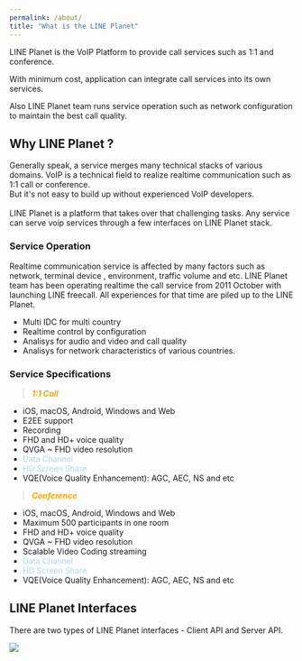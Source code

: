 ```yaml
---
permalink: /about/
title: "What is the LINE Planet"
---
```


LINE Planet is the VoIP Platform to provide call services such as 1:1 and conference. 

With minimum cost, application can integrate call services into its own services. 

Also LINE Planet team runs service operation such as network configuration to maintain the best call quality.


## Why LINE Planet ?
Generally speak, a service merges many technical stacks of various domains.
VoIP is a technical field to realize realtime communication such as 1:1 call or conference.  <br>
But it's not easy to build up without experienced VoIP developers.<br>
<br>
LINE Planet is a platform that takes over that challenging tasks. 
Any service can serve voip services through a few interfaces on LINE Planet stack. <br>

### Service Operation
Realtime communication service is affected by many factors such as network, 
terminal device , environment, traffic volume and etc.
LINE Planet team has been operating realtime the call service from 2011 October with launching LINE freecall.
All experiences for that time are piled up to the LINE Planet.

* Multi IDC for multi country 
* Realtime control by configuration
* Analisys for audio and video and call quality
* Analisys for network characteristics of various countries.

### Service Specifications
>  <span style="color:orange">***1:1 Call***</span>
* iOS, macOS, Android, Windows and Web
* E2EE support
* Recording
* FHD and HD+ voice quality
* QVGA ~ FHD video resolution
* <span style="color:lightblue">Data Channel</span>
* <span style="color:lightblue">HD Screen Share</span>
* VQE(Voice Quality Enhancement): AGC, AEC, NS and etc


>  <span style="color:orange">***Conference***</span>
* iOS, macOS, Android, Windows and Web
* Maximum 500 participants in one room
* FHD and HD+ voice quality
* QVGA ~ FHD video resolution
* Scalable Video Coding streaming
* <span style="color:lightblue">Data Channel</span>
* <span style="color:lightblue">HD Screen Share</span>
* VQE(Voice Quality Enhancement): AGC, AEC, NS and etc


## LINE Planet Interfaces
There are two types of LINE Planet interfaces - Client API and Server API.

![]({{site.baseurl}}/assets/images/concept_interface.png)


